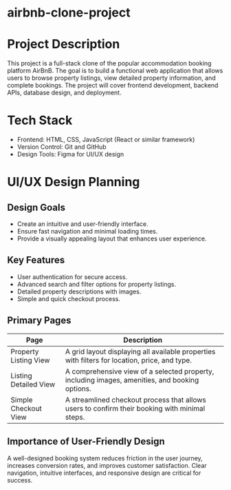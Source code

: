# airbnb-clone-project

# Project Description
This project is a full-stack clone of the popular accommodation booking platform AirBnB. The goal is to build a functional web application that allows users to browse property listings, view detailed property information, and complete bookings. The project will cover frontend development, backend APIs, database design, and deployment.

# Tech Stack
- Frontend: HTML, CSS, JavaScript (React or similar framework)
- Version Control: Git and GitHub
- Design Tools: Figma for UI/UX design

# UI/UX Design Planning

## Design Goals
- Create an intuitive and user-friendly interface.
- Ensure fast navigation and minimal loading times.
- Provide a visually appealing layout that enhances user experience.

## Key Features
- User authentication for secure access.
- Advanced search and filter options for property listings.
- Detailed property descriptions with images.
- Simple and quick checkout process.

## Primary Pages

| Page                     | Description |
|----------------------|-------------------------------------------------------------------------------------------|
| Property Listing View | A grid layout displaying all available properties with filters for location, price, and type.|
| Listing Detailed View | A comprehensive view of a selected property, including images, amenities, and booking options.|
| Simple Checkout View | A streamlined checkout process that allows users to confirm their booking with minimal steps. |

## Importance of User-Friendly Design
A well-designed booking system reduces friction in the user journey, increases conversion rates, and improves customer satisfaction. Clear navigation, intuitive interfaces, and responsive design are critical for success.
